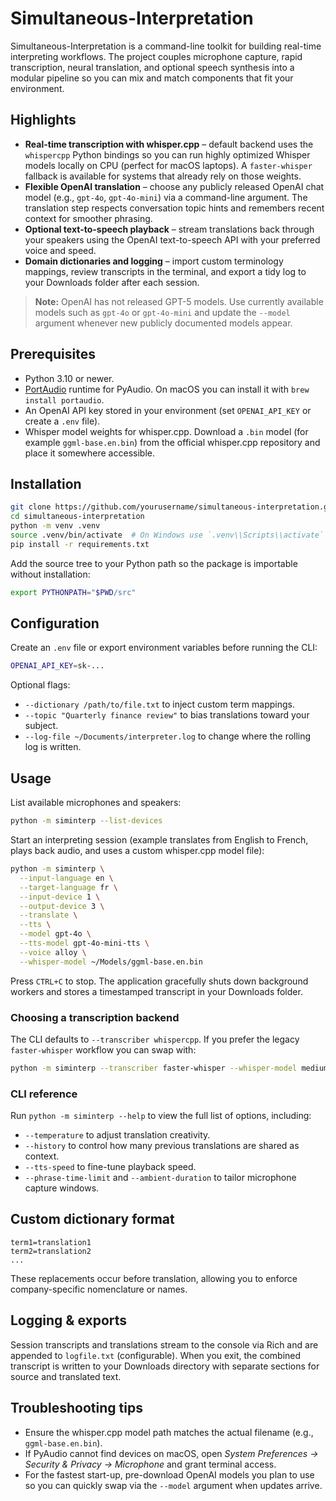 # Simultaneous-Interpretation

Simultaneous-Interpretation is a command-line toolkit for building real-time interpreting workflows. The project couples
microphone capture, rapid transcription, neural translation, and optional speech synthesis into a modular pipeline so you can
mix and match components that fit your environment.

## Highlights
- **Real-time transcription with whisper.cpp** – default backend uses the `whispercpp` Python bindings so you can run highly
  optimized Whisper models locally on CPU (perfect for macOS laptops). A `faster-whisper` fallback is available for systems that
  already rely on those weights.
- **Flexible OpenAI translation** – choose any publicly released OpenAI chat model (e.g., `gpt-4o`, `gpt-4o-mini`) via a command-line
  argument. The translation step respects conversation topic hints and remembers recent context for smoother phrasing.
- **Optional text-to-speech playback** – stream translations back through your speakers using the OpenAI text-to-speech API with your
  preferred voice and speed.
- **Domain dictionaries and logging** – import custom terminology mappings, review transcripts in the terminal, and export a tidy log
  to your Downloads folder after each session.

> **Note:** OpenAI has not released GPT-5 models. Use currently available models such as `gpt-4o` or `gpt-4o-mini` and update the
> `--model` argument whenever new publicly documented models appear.

## Prerequisites
- Python 3.10 or newer.
- [PortAudio](http://www.portaudio.com/) runtime for PyAudio. On macOS you can install it with `brew install portaudio`.
- An OpenAI API key stored in your environment (set `OPENAI_API_KEY` or create a `.env` file).
- Whisper model weights for whisper.cpp. Download a `.bin` model (for example `ggml-base.en.bin`) from the official
  whisper.cpp repository and place it somewhere accessible.

## Installation
```bash
git clone https://github.com/yourusername/simultaneous-interpretation.git
cd simultaneous-interpretation
python -m venv .venv
source .venv/bin/activate  # On Windows use `.venv\\Scripts\\activate`
pip install -r requirements.txt
```

Add the source tree to your Python path so the package is importable without installation:
```bash
export PYTHONPATH="$PWD/src"
```

## Configuration
Create an `.env` file or export environment variables before running the CLI:
```bash
OPENAI_API_KEY=sk-...
```
Optional flags:
- `--dictionary /path/to/file.txt` to inject custom term mappings.
- `--topic "Quarterly finance review"` to bias translations toward your subject.
- `--log-file ~/Documents/interpreter.log` to change where the rolling log is written.

## Usage
List available microphones and speakers:
```bash
python -m siminterp --list-devices
```

Start an interpreting session (example translates from English to French, plays back audio, and uses a custom whisper.cpp model file):
```bash
python -m siminterp \
  --input-language en \
  --target-language fr \
  --input-device 1 \
  --output-device 3 \
  --translate \
  --tts \
  --model gpt-4o \
  --tts-model gpt-4o-mini-tts \
  --voice alloy \
  --whisper-model ~/Models/ggml-base.en.bin
```
Press `CTRL+C` to stop. The application gracefully shuts down background workers and stores a timestamped transcript in your
Downloads folder.

### Choosing a transcription backend
The CLI defaults to `--transcriber whispercpp`. If you prefer the legacy `faster-whisper` workflow you can swap with:
```bash
python -m siminterp --transcriber faster-whisper --whisper-model medium
```

### CLI reference
Run `python -m siminterp --help` to view the full list of options, including:
- `--temperature` to adjust translation creativity.
- `--history` to control how many previous translations are shared as context.
- `--tts-speed` to fine-tune playback speed.
- `--phrase-time-limit` and `--ambient-duration` to tailor microphone capture windows.

## Custom dictionary format
```
term1=translation1
term2=translation2
...
```
These replacements occur before translation, allowing you to enforce company-specific nomenclature or names.

## Logging & exports
Session transcripts and translations stream to the console via Rich and are appended to `logfile.txt` (configurable). When you
exit, the combined transcript is written to your Downloads directory with separate sections for source and translated text.

## Troubleshooting tips
- Ensure the whisper.cpp model path matches the actual filename (e.g., `ggml-base.en.bin`).
- If PyAudio cannot find devices on macOS, open *System Preferences → Security & Privacy → Microphone* and grant terminal access.
- For the fastest start-up, pre-download OpenAI models you plan to use so you can quickly swap via the `--model` argument when updates arrive.
